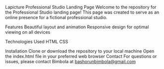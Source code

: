 Lapicture Professional Studio Landing Page
Welcome to the repository for the Professional Studio landing page! This page was created to serve as an online presence for a fictional professional studio.

Features
Beautiful layout and animation
Responsive design for optimal viewing on all devices

Technologies Used
HTML
CSS

Installation
Clone or download the repository to your local machine
Open the index.html file in your preferred web browser
Contact
For questions or issues, please contact Bimbola at bashorunbimbola@gmail.com
